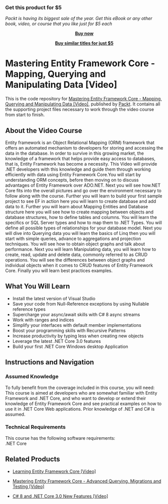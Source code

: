 
### Get this product for $5

<i>Packt is having its biggest sale of the year. Get this eBook or any other book, video, or course that you like just for $5 each</i>


<b><p align='center'>[Buy now](https://packt.link/9781788291651)</p></b>


<b><p align='center'>[Buy similar titles for just $5](https://subscription.packtpub.com/search)</p></b>


# Mastering Entity Framework Core - Mapping, Querying and Manipulating Data [Video]
This is the code repository for [Mastering Entity Framework Core - Mapping, Querying and Manipulating Data [Video]](https://www.packtpub.com/application-development/mastering-entity-framework-core-mapping-querying-manipulating-data-video?utm_source=github&utm_medium=repository&utm_campaign=9781788291651), published by [Packt](https://www.packtpub.com/?utm_source=github). It contains all the supporting project files necessary to work through the video course from start to finish.
## About the Video Course
Entity framework is an Object Relational Mapping (ORM) framework that offers an automated mechanism to developers for storing and accessing the data in the database. In order to survive in this growing market, the knowledge of a framework that helps provide easy access to databases, that is, Entity Framework has become a necessity. This Video will provide .NET developers with this knowledge and guide them through working efficiently with data using Entity Framework Core.You will start by understanding ORM concepts, before then moving on to discuss advantages of Entity Framework over ADO.NET. Next you will see how.NET Core fits into the overall pictures and go over the environment necessary to follow along with the course. Further you will learn to build your first sample project to see EF in action here you will learn to create database and add data to it. Further you will learn about Mapping Entities and Database structure here you will see how to create mapping between objects and database structures, how to define tables and columns. You will learn the specifics or SQL Server types and how to map them to .NET Types. You will define all possible types of relationships for your database model. Next you will dive into Querying data you will learn the basics of Linq then you will start with simple queries, advance to aggregations and projection techniques. You will see how to obtain object graphs and talk about performance. Next you will learn Manipulating data, you will learn how to create, read, update and delete data, commonly referred to as CRUD operations. You will see the differences between object graphs and individual objects when it comes to CRUD features of Entity Framework Core. Finally you will learn best practices examples.

<H2>What You Will Learn</H2>
<DIV class=book-info-will-learn-text>
<UL>
<LI>Install the latest version of Visual Studio 
<LI>Save your code from Null-Reference exceptions by using Nullable reference types 
<LI>Supercharge your async/await skills with C# 8 async streams 
<LI>Work with ranges and indices 
<LI>Simplify your interfaces with default member implementations 
<LI>Boost your programming skills with Recursive Patterns 
<LI>Increase productivity by typing less when creating new objects 
<LI>Leverage the latest .NET Core 3.0 features 
<LI>Build your first .NET Core Windows desktop Application </LI></UL></DIV>

## Instructions and Navigation
### Assumed Knowledge
To fully benefit from the coverage included in this course, you will need:<br/>
This course is aimed at developers who are somewhat familiar with Entity Framework and .NET Core, and who want to develop or extend their knowledge of Entity Framework Core and see practical examples on how to use it in .NET Core Web applications. Prior knowledge of .NET and C# is assumed.
### Technical Requirements
This course has the following software requirements:<br/>
.NET Core

## Related Products
* [Learning Entity Framework Core [Video]](https://www.packtpub.com/application-development/learning-entity-framework-core-video?utm_source=github&utm_medium=repository&utm_campaign=9781788628921)

* [Mastering Entity Framework Core - Advanced Querying, Migrations and Testing [Video]](https://www.packtpub.com/application-development/mastering-entity-framework-core-advanced-querying-techniques-migrations-and-testing?utm_source=github&utm_medium=repository&utm_campaign=9781788398527)

* [C# 8 and .NET Core 3.0 New Features [Video]](https://www.packtpub.com/application-development/c-8-and-net-core-30-new-features-video?utm_source=github&utm_medium=repository&utm_campaign=9781789806663)

